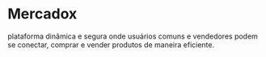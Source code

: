 # Mercadox
plataforma dinâmica e segura onde usuários comuns e vendedores podem se conectar, comprar e vender produtos de maneira eficiente.
